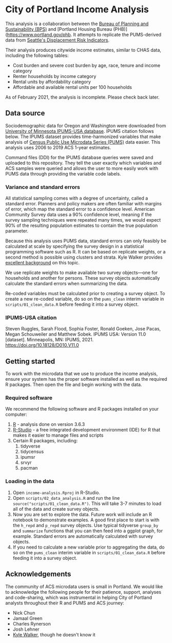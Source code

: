 # City of Portland Income Analysis

This analysis is a collaboration between the [Bureau of Planning and Sustainability (BPS)](https://www.portlandoregon.gov/bps/) and [Portland Housing Bureau (PHB)](https://www.portland.gov/phb. It attempts to replicate the PUMS-derived data from [Seattle's Displacement Risk Indicators](https://population-and-demographics-seattlecitygis.hub.arcgis.com/pages/displacement-risk).

Their analysis produces citywide income estimates, similar to CHAS data, including the following tables:

* Cost burden and severe cost burden by age, race, tenure and income category
* Renter households by income category
* Rental units by affordability category
* Affordable and available rental units per 100 households

As of February 2021, the analysis is incomplete. Please check back later.

## Data source

Sociodemographic data for Oregon and Washington were downloaded from [University of Minnesota IPUMS-USA database](https://usa.ipums.org/usa/index.shtml). IPUMS citation follows below. The IPUMS dataset provides time-harmonized variables that make analysis of [Census Public Use Microdata Series (PUMS)](https://www.census.gov/programs-surveys/acs/microdata.html) data easier. This analysis uses 2006 to 2019 ACS 1-year estimates.

Command files (DDI) for the IPUMS database queries were saved and uploaded to this repository. They tell the user exactly which variables and ACS samples were queried and allows the user to more easily work with PUMS data through providing the variable code labels.

### Variance and standard errors

All statistical sampling comes with a degree of uncertainty, called a standard error. Planners and policy makers are often familiar with margins of error, which map the standard error to a confidence level. American Community Survey data uses a 90% confidence level, meaning if the survey sampling techniques were repeated many times, we would expect 90% of the resulting population estimates to contain the true population parameter.

Because this analysis uses PUMS data, standard errors can only feasibly be calculated at scale by specifying the survey design in a statistical programming software such as R. It can be based on replicate weights, or a second method is possible using clusters and strata. Kyle Walker provides [excellent background](https://walker-data.com/tidycensus/articles/pums-data.html) on this topic. 

We use replicate weights to make available two survey objects—one for households and another for persons. These survey objects automatically calculate the standard errors when summarizing the data. 

Re-coded variables must be calculated prior to creating a survey object. To create a new re-coded variable, do so on the `pums_clean` interim variable in `scripts/01_clean_data.R` before feeding it into a survey object.

### IPUMS-USA citation

Steven Ruggles, Sarah Flood, Sophia Foster, Ronald Goeken, Jose Pacas, Megan Schouweiler and Matthew Sobek. IPUMS USA: Version 11.0 [dataset]. Minneapolis, MN: IPUMS, 2021. https://doi.org/10.18128/D010.V11.0

## Getting started

To work with the microdata that we use to produce the income analysis, ensure your system has the proper software installed as well as the required R packages. Then open the file and begin working with the data.

### Required software
We recommend the following software and R packages installed on your computer:

1. [R](https://cran.r-project.org/) - analysis done on version 3.6.3
2. [R-Studio](https://rstudio.com/) - a free integrated development environment (IDE) for R that makes it easier to manage files and scripts
3. Certain R packages, including:
   1. tidyverse
   2. tidycensus
   3. ipumsr
   4. srvyr
   5. pacman
   
### Loading in the data

1. Open `income-analysis.Rproj` in R-Studio.
2. Open `scripts/02_data_analysis.R` and run the line `source("scripts/01_clean_data.R")`. This will take 3-7 minutes to load all of the data and create survey objects.
3. Now you are set to explore the data. Future work will include an R notebook to demonstrate examples. A good first place to start is with the `h_repd` and `p_repd` survey objects. Use typical tidyverse `group_by` and `summarize` functions that you can then feed into a ggplot graph, for example. Standard errors are automatically calculated with survey objects.
4. If you need to calculate a new variable prior to aggregating the data, do so on the `pums_clean` interim variable in `scripts/01_clean_data.R` before feeding it into a survey object.

## Acknowledgements

The community of ACS microdata users is small in Portland. We would like to acknowledge the following people for their patience, support, analyses and code-sharing, which was instrumental in helping City of Portland analysts throughout their R and PUMS and ACS journey:

* Nick Chun
* Jamaal Green
* Charles Rynerson
* Josh Lehner
* [Kyle Walker](https://walker-data.com/), though he doesn't know it